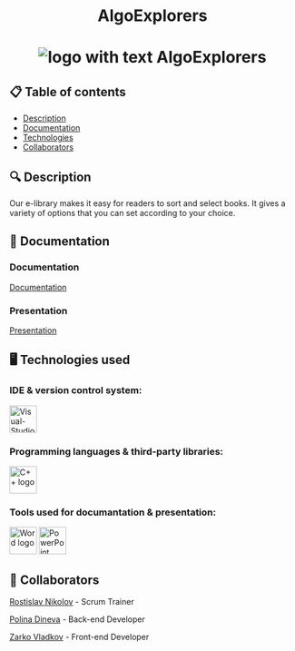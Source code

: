 <h1 align="center"> AlgoExplorers <h1>

<div align="center"> <img src="Documents/assets/logo.png" alt="logo with text AlgoExplorers" /> </div>

## 📋 Table of contents
  - [Description](#description)
  - [Documentation](#docs)
  - [Technologies](#technologies)
  - [Collaborators](#collaborators)

## 🔍 Description <a name="description"></a>
<p> Our e-library makes it easy for readers to sort and select books. It gives a variety of options that you can set according to your choice. </p>

## 📃 Documentation <a name="docs"></a>
### Documentation
[Documentation](https://github.com/codingburgas/10grade-christmas-luck-algo_explorers/blob/main/Documents/Algo-explorers.docx)

### Presentation
[Presentation](https://github.com/codingburgas/10grade-christmas-luck-algo_explorers/blob/main/Documents/Algo-Explorers-presentation.pptx)

## 🖥️ Technologies used <a name="technologies"></a>
### IDE & version control system:

<img src="https://cdn.worldvectorlogo.com/logos/visual-studio-2013.svg" alt="Visual-Studio logo" width=48px>

### Programming languages & third-party libraries:

<img src="https://cdn.worldvectorlogo.com/logos/c.svg" alt="C++ logo" width=48px>

### Tools used for documantation & presentation:

<img src="https://cdn.worldvectorlogo.com/logos/word-1.svg" alt="Word logo" width=48px>
<img src="https://cdn.worldvectorlogo.com/logos/powerpoint-2.svg" alt="PowerPoint logo" width=48px>

## 🧑 Collaborators <a name="collaborators"></a>

<p><a href="https://github.com/RDNikolov22">Rostislav Nikolov</a> - Scrum Trainer</p>
<p><a href="https://github.com/YTGeorgieva22">Polina Dineva</a> - Back-end Developer</p>
<p><a href="https://github.com/ZSVladkov22">Zarko Vladkov</a> - Front-end Developer</p>
